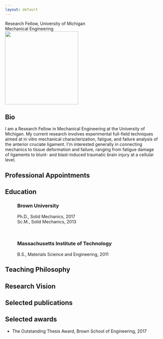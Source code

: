 ```yaml
---
layout: default
---
```


<div class="centeredtext tagline">Research Fellow, University of Michigan<br />Mechanical Engineering</div>
<div id="mugshot">
	<img src="img/profile.jpg" width="240" height="240" class="rounded8" />
</div>

## Bio
I am a Research Fellow in Mechanical Engineering at the University of Michigan. My current research involves experimental full-field techniques aimed at in vitro mechanical characterization, fatigue, and failure analysis of the anterior cruciate ligament. I'm interested generally in connecting mechanics to tissue deformation and failure, ranging from fatigue damage of ligaments to blunt- and blast-induced traumatic brain injury at a cellular level. 

## Professional Appointments


## Education
<figure>
	<!--<img src="img/BrownLogo.png" width="100" />-->
	<div class="centeredtext">	
	<h3>Brown University</h3>
	<figcaption>Ph.D., Solid Mechanics, 2017</figcaption>
	<figcaption>Sc.M., Solid Mechanics, 2013</figcaption>
	</div>
</figure>
<p>&nbsp;</p>
<figure>
	<!--<img src="img/MITlogo.png" width="90" />-->
	<div class="centeredtext">
	<h3>Massachusetts Institute of Technology</h3>
	<figcaption>B.S., Materials Science and Engineering, 2011</figcaption>
	</div>
</figure>

## Teaching Philosophy


## Research Vision


## Selected publications


## Selected awards
+ The Outstanding Thesis Award, Brown School of Engineering, 2017
